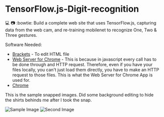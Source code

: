 # TensorFlow.js-Digit-recognition
:computer: :camera: :bowtie:
Build a complete web site that uses TensorFlow.js, capturing data from the web cam, and re-training mobilenet to recognize One, Two &amp; Three gestures.

Software Needed:
- [Brackets](http://brackets.io/) - To edit HTML file
- [Web Server for Chrome](https://chrome.google.com/webstore/detail/web-server-for-chrome/ofhbbkphhbklhfoeikjpcbhemlocgigb?hl=en) -  This is because in javascript every call has to be done through and HTTP request. Therefore, even if you have your files locally, you can't just load them directly, you have to make an HTTP request to those files. This is what the Web Server for Chrome App is used for.
- [Chrome](https://www.google.com/chrome/)

This is the sample snapped images. Did some background editing to hide the shirts behinds me after I took the snap.

![Sample Image](https://github.com/AasaiAlangaram/TensorFlow.js-Digit-recognition-using-Webcam/blob/master/Image/TwoSnip.png)
![Second Image](https://github.com/AasaiAlangaram/TensorFlow.js-Digit-recognition-using-Webcam/blob/master/Image/threesnip.png)
